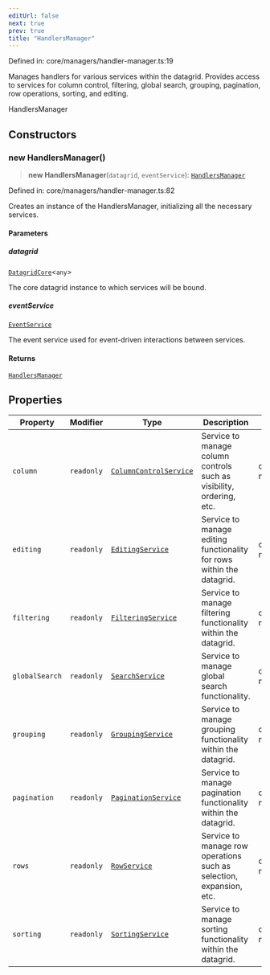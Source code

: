 ```yaml
---
editUrl: false
next: true
prev: true
title: "HandlersManager"
---
```


Defined in: core/managers/handler-manager.ts:19

Manages handlers for various services within the datagrid.
Provides access to services for column control, filtering, global search,
grouping, pagination, row operations, sorting, and editing.

 HandlersManager

## Constructors

### new HandlersManager()

> **new HandlersManager**(`datagrid`, `eventService`): [`HandlersManager`](/api/classes/handlersmanager/)

Defined in: core/managers/handler-manager.ts:82

Creates an instance of the HandlersManager, initializing all the necessary services.

#### Parameters

##### datagrid

[`DatagridCore`](/api/classes/datagridcore/)\<`any`\>

The core datagrid instance to which services will be bound.

##### eventService

[`EventService`](/api/classes/eventservice/)

The event service used for event-driven interactions between services.

#### Returns

[`HandlersManager`](/api/classes/handlersmanager/)

## Properties

| Property | Modifier | Type | Description | Defined in |
| ------ | ------ | ------ | ------ | ------ |
| <a id="column"></a> `column` | `readonly` | [`ColumnControlService`](/api/classes/columncontrolservice/) | Service to manage column controls such as visibility, ordering, etc. | core/managers/handler-manager.ts:25 |
| <a id="editing"></a> `editing` | `readonly` | [`EditingService`](/api/classes/editingservice/) | Service to manage editing functionality for rows within the datagrid. | core/managers/handler-manager.ts:74 |
| <a id="filtering"></a> `filtering` | `readonly` | [`FilteringService`](/api/classes/filteringservice/) | Service to manage filtering functionality within the datagrid. | core/managers/handler-manager.ts:32 |
| <a id="globalsearch"></a> `globalSearch` | `readonly` | [`SearchService`](/api/classes/searchservice/) | Service to manage global search functionality. | core/managers/handler-manager.ts:39 |
| <a id="grouping"></a> `grouping` | `readonly` | [`GroupingService`](/api/classes/groupingservice/) | Service to manage grouping functionality within the datagrid. | core/managers/handler-manager.ts:46 |
| <a id="pagination"></a> `pagination` | `readonly` | [`PaginationService`](/api/classes/paginationservice/) | Service to manage pagination functionality within the datagrid. | core/managers/handler-manager.ts:53 |
| <a id="rows"></a> `rows` | `readonly` | [`RowService`](/api/classes/rowservice/) | Service to manage row operations such as selection, expansion, etc. | core/managers/handler-manager.ts:60 |
| <a id="sorting"></a> `sorting` | `readonly` | [`SortingService`](/api/classes/sortingservice/) | Service to manage sorting functionality within the datagrid. | core/managers/handler-manager.ts:67 |
